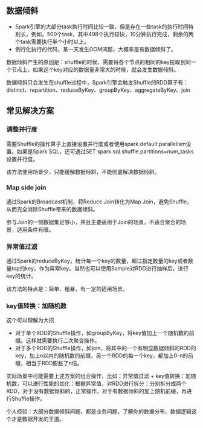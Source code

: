 ## 数据倾斜
- Spark引擎的大部分task执行时间比较一致，但是存在一些task的执行时间特别长，例如，500个task，其中498个执行较快，10分钟执行完成，剩余的两个task需要执行半个小时以上。
- 例行化执行的代码，某一天发生OOM问题，大概率是有数据倾斜了。

数据倾斜产生的原因是：shuffle的时候，需要将各个节点的相同的key拉取到同一个节点上，如果这个key对应的数据量非常大的时候，就会发生数据倾斜。

数据倾斜只会发生在shuffle过程中，Spark引擎会触发Shuffle的RDD算子有：distinct、repartition、reduceByKey、groupByKey、aggregateByKey、join

## 常见解决方案

### 调整并行度
需要Shuffle的操作算子上直接设置并行度或者使用spark.default.parallelism设置。如果是Spark SQL，还可通过SET spark.sql.shuffle.partitions=num_tasks设置并行度。

该方法使用场景少，只能缓解数据倾斜，不能彻底解决数据倾斜。

### Map side join

通过Spark的Broadcast机制，将Reduce Join转化为Map Join，避免Shuffle，从而完全消除Shuffle带来的数据倾斜。

参与Join的一侧数据集足够小，并且主要适用于Join的场景，不适合聚合的场景，适用条件有限。

### 异常值过滤

通过Spark的reduceByKey，统计每一个key的数量，超过指定数量的key或者数量top的key，作为异常key。当然也可以使用Sample对RDD进行抽样后，进行key的统计。

该方法的特点是：简单、粗暴，有一定的适用场景。

### key值转换：加随机数
这个可以理解为大招

- 对于单个RDD的Shuffle操作，如groupByKey，将key值加上一个随机数的前缀。这样就需要执行二次聚合操作。
- 对于多个RDD的Shuffle操作，如join，将其中的一个有明显数据倾斜的RDD的key，加上n以内的随机数的前缀，另一个RDD的每一个key，都加上0-n的前缀，相当于RDD膨胀了n倍。

实际场景中可能需要上述方案的组合操作，比如：异常值过滤 + key值转换：加随机数，可以进行性能的优化：根据异常值，对RDD进行拆分：分别拆分成两个RDD，对于没有数据倾斜的，正常操作。对于有数据倾斜的加上随机前缀，再进行Shuffle操作。

个人经验：大部分数据倾斜问题，都是业务问题，了解你的数据分布、数据逻辑这个才是数据开发的王道。